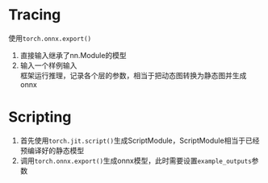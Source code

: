 <!--
 * @Author: lexcalibur
 * @Date: 2021-12-07 16:31:38
 * @LastEditors: lexcaliburr
 * @LastEditTime: 2021-12-07 16:47:21
-->

# Tracing
使用`torch.onnx.export()`  
1. 直接输入继承了nn.Module的模型  
2. 输入一个样例输入  
框架运行推理，记录各个层的参数，相当于把动态图转换为静态图并生成onnx  

# Scripting
1. 首先使用`torch.jit.script()`生成ScriptModule，ScriptModule相当于已经预编译好的静态模型
2. 调用`torch.onnx.export()`生成onnx模型，此时需要设置`example_outputs`参数  